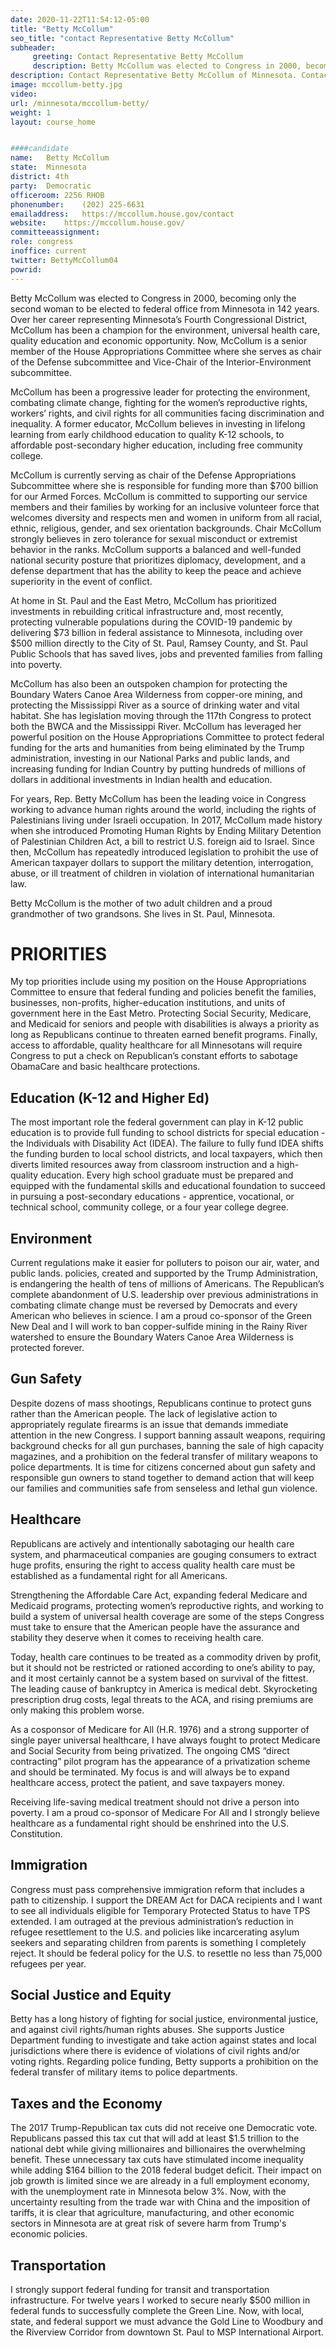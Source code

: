 ```yaml
---
date: 2020-11-22T11:54:12-05:00
title: "Betty McCollum"
seo_title: "contact Representative Betty McCollum"
subheader:
     greeting: Contact Representative Betty McCollum 
     description: Betty McCollum was elected to Congress in 2000, becoming only the second woman to be elected to federal office from Minnesota in 142 years. 
description: Contact Representative Betty McCollum of Minnesota. Contact information for Betty McCollum includes email address, phone number, and mailing address.
image: mccollum-betty.jpg
video: 
url: /minnesota/mccollum-betty/
weight: 1
layout: course_home


####candidate
name:	Betty McCollum
state:	Minnesota
district: 4th
party:	Democratic
officeroom:	2256 RHOB
phonenumber:	(202) 225-6631
emailaddress:	https://mccollum.house.gov/contact
website:	https://mccollum.house.gov/
committeeassignment: 
role: congress
inoffice: current
twitter: BettyMcCollum04
powrid: 
---
```


Betty McCollum was elected to Congress in 2000, becoming only the second woman to be elected to federal office from Minnesota in 142 years. Over her career representing Minnesota’s Fourth Congressional District, McCollum has been a champion for the environment, universal health care, quality education and economic opportunity. Now, McCollum is a senior member of the House Appropriations Committee where she serves as chair of the Defense subcommittee and Vice-Chair of the Interior-Environment subcommittee.

McCollum has been a progressive leader for protecting the environment, combating climate change, fighting for the women’s reproductive rights, workers’ rights, and civil rights for all communities facing discrimination and inequality.  A former educator, McCollum believes in investing in lifelong learning from early childhood education to quality K-12 schools, to affordable post-secondary higher education, including free community college.

McCollum is currently serving as chair of the Defense Appropriations Subcommittee where she is responsible for funding more than $700 billion for our Armed Forces. McCollum is committed to supporting our service members and their families by working for an inclusive volunteer force that welcomes diversity and respects men and women in uniform from all racial, ethnic, religious, gender, and sex orientation backgrounds. Chair McCollum strongly believes in zero tolerance for sexual misconduct or extremist behavior in the ranks. McCollum supports a balanced and well-funded national security posture that prioritizes diplomacy, development, and a defense department that has the ability to keep the peace and achieve superiority in the event of conflict.

At home in St. Paul and the East Metro, McCollum has prioritized investments in rebuilding critical infrastructure and, most recently, protecting vulnerable populations during the COVID-19 pandemic by delivering $73 billion in federal assistance to Minnesota, including over $500 million directly to the City of St. Paul, Ramsey County, and St. Paul Public Schools that has saved lives, jobs and prevented families from falling into poverty.

McCollum has also been an outspoken champion for protecting the Boundary Waters Canoe Area Wilderness from copper-ore mining, and protecting the Mississippi River as a source of drinking water and vital habitat. She has legislation moving through the 117th Congress to protect both the BWCA and the Mississippi River. McCollum has leveraged her powerful position on the House Appropriations Committee to protect federal funding for the arts and humanities from being eliminated by the Trump administration, investing in our National Parks and public lands, and increasing funding for Indian Country by putting hundreds of millions of dollars in additional investments in Indian health and education.

For years, Rep. Betty McCollum has been the leading voice in Congress working to advance human rights around the world, including the rights of Palestinians living under Israeli occupation. In 2017, McCollum made history when she introduced Promoting Human Rights by Ending Military Detention of Palestinian Children Act, a bill to restrict U.S. foreign aid to Israel. Since then, McCollum has repeatedly introduced legislation to prohibit the use of American taxpayer dollars to support the military detention, interrogation, abuse, or ill treatment of children in violation of international humanitarian law.

Betty McCollum is the mother of two adult children and a proud grandmother of two grandsons. She lives in St. Paul, Minnesota.

# PRIORITIES
My top priorities include using my position on the House Appropriations Committee to ensure that federal funding and policies benefit the families, businesses, non-profits, higher-education institutions, and units of government here in the East Metro. Protecting Social Security, Medicare, and Medicaid for seniors and people with disabilities is always a priority as long as Republicans continue to threaten earned benefit programs.  Finally, access to affordable, quality healthcare for all Minnesotans will require Congress to put a check on Republican’s constant efforts to sabotage ObamaCare and basic healthcare protections.


## Education (K-12 and Higher Ed)
The most important role the federal government can play in K-12 public education is to provide full funding to school districts for special education - the Individuals with Disability Act (IDEA). The failure to fully fund IDEA shifts the funding burden to local school districts, and local taxpayers, which then diverts limited resources away from classroom instruction and a high-quality education. Every high school graduate must be prepared and equipped with the fundamental skills and educational foundation to succeed in pursuing a post-secondary educations - apprentice, vocational, or technical school, community college, or a four year college degree.

## Environment
Current regulations make it easier for polluters to poison our air, water, and public lands.  policies, created and supported by the Trump Administration, is endangering the health of tens of millions of Americans. The Republican’s complete abandonment of U.S. leadership over previous administrations in combating climate change must be reversed by Democrats and every American who believes in science.  I am a proud co-sponsor of the Green New Deal and I will work to ban copper-sulfide mining in the Rainy River watershed to ensure the Boundary Waters Canoe Area Wilderness is protected forever.

## Gun Safety
Despite dozens of mass shootings, Republicans continue to protect guns rather than the American people. The lack of legislative action to appropriately regulate firearms is an issue that demands immediate attention in the new Congress. I support banning assault weapons, requiring background checks for all gun purchases, banning the sale of high capacity magazines, and a prohibition on the federal transfer of military weapons to police departments. It is time for citizens concerned about gun safety and responsible gun owners to stand together to demand action that will keep our families and communities safe from senseless and lethal gun violence.

## Healthcare
Republicans are actively and intentionally sabotaging our health care system, and pharmaceutical companies are gouging consumers to extract huge profits, ensuring the right to access quality health care must be established as a fundamental right for all Americans.

Strengthening the Affordable Care Act, expanding federal Medicare and Medicaid programs, protecting women’s reproductive rights, and working to build a system of universal health coverage are some of the steps Congress must take to ensure that the American people have the assurance and stability they deserve when it comes to receiving health care.

Today, health care continues to be treated as a commodity driven by profit, but it should not be restricted or rationed according to one’s ability to pay, and it most certainly cannot be a system based on survival of the fittest. The leading cause of bankruptcy in America is medical debt. Skyrocketing prescription drug costs, legal threats to the ACA, and rising premiums are only making this problem worse.

As a cosponsor of Medicare for All (H.R. 1976) and a strong supporter of single payer universal healthcare, I have always fought to protect Medicare and Social Security from being privatized. The ongoing CMS “direct contracting” pilot program has the appearance of a privatization scheme and should be terminated. My focus is and will always be to expand healthcare access, protect the patient, and save taxpayers money.

Receiving life-saving medical treatment should not drive a person into poverty. I am a proud co-sponsor of Medicare For All and I strongly believe healthcare as a fundamental right should be enshrined into the U.S. Constitution.

## Immigration
Congress must pass comprehensive immigration reform that includes a path to citizenship. I support the DREAM Act for DACA recipients and I want to see all individuals eligible for Temporary Protected Status to have TPS extended. I am outraged at the previous administration’s reduction in refugee resettlement to the U.S. and policies like incarcerating asylum seekers and separating children from parents is something I completely reject. It should be federal policy for the U.S. to resettle no less than 75,000 refugees per year. 

## Social Justice and Equity
Betty has a long history of fighting for social justice, environmental justice, and against civil rights/human rights abuses. She supports Justice Department funding to investigate and take action against states and local jurisdictions where there is evidence of violations of civil rights and/or voting rights. Regarding police funding, Betty supports a prohibition on the federal transfer of military items to police departments.

## Taxes and the Economy
The 2017 Trump-Republican tax cuts did not receive one Democratic vote. Republicans passed this tax cut that will add at least $1.5 trillion to the national debt while giving millionaires and billionaires the overwhelming benefit. These unnecessary tax cuts have stimulated income inequality while adding $164 billion to the 2018 federal budget deficit. Their impact on job growth is limited since we are already in a full employment economy, with the unemployment rate in Minnesota below 3%. Now, with the uncertainty resulting from the trade war with China and the imposition of tariffs, it is clear that agriculture, manufacturing, and other economic sectors in Minnesota are at great risk of severe harm from Trump's economic policies. 

## Transportation
I strongly support federal funding for transit and transportation infrastructure. For twelve years I worked to secure nearly $500 million in federal funds to successfully complete the Green Line. Now, with local, state, and federal support we must advance the Gold Line to Woodbury and the Riverview Corridor from downtown St. Paul to MSP International Airport.